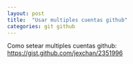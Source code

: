 ```yaml
---
layout: post
title:  "Usar multiples cuentas github"
categories: git github
---
```


Como setear multiples cuentas github: <https://gist.github.com/jexchan/2351996>